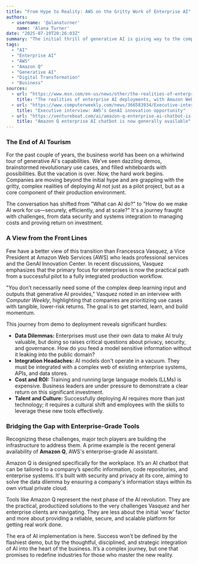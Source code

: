 ```yaml
---
title: "From Hype to Reality: AWS on the Gritty Work of Enterprise AI"
authors:
  - username: '@alanaturner'
    name: 'Alana Turner'
date: "2025-07-19T20:26:03Z"
summary: "The initial thrill of generative AI is giving way to the complex reality of enterprise deployment. Companies are moving beyond cool demos to the hard work of full-scale implementation. We explore the real-world challenges of this transition, insights from AWS VP Francessca Vasquez, and how tools like the new Amazon Q are designed to bridge the gap between AI ambition and business value."
tags:
  - "AI"
  - "Enterprise AI"
  - "AWS"
  - "Amazon Q"
  - "Generative AI"
  - "Digital Transformation"
  - "Business"
sources:
  - url: "https://www.msn.com/en-us/news/other/the-realities-of-enterprise-ai-deployments-with-amazon-web-services-vp-francessca-vasquez/ar-AA1IUhQE"
    title: "The realities of enterprise AI deployments, with Amazon Web Services VP Francessca Vasquez"
  - url: "https://www.computerweekly.com/news/366583934/Executive-interview-AWSs-GenAI-innovation-opportunity"
    title: "Executive interview: AWS’s GenAI innovation opportunity"
  - url: "https://venturebeat.com/ai/amazon-q-enterprise-ai-chatbot-is-now-generally-available/"
    title: "Amazon Q enterprise AI chatbot is now generally available"
---
```


### The End of AI Tourism

For the past couple of years, the business world has been on a whirlwind tour of generative AI's capabilities. We’ve seen dazzling demos, brainstormed revolutionary use cases, and filled whiteboards with possibilities. But the vacation is over. Now, the hard work begins. Companies are moving beyond the initial hype and are grappling with the gritty, complex realities of deploying AI not just as a pilot project, but as a core component of their production environment.

The conversation has shifted from "What can AI do?" to "How do we make AI work for us—securely, efficiently, and at scale?" It's a journey fraught with challenges, from data security and systems integration to managing costs and proving return on investment.

### A View from the Front Lines

Few have a better view of this transition than Francessca Vasquez, a Vice President at Amazon Web Services (AWS) who leads professional services and the GenAI Innovation Center. In recent discussions, Vasquez emphasizes that the primary focus for enterprises is now the practical path from a successful pilot to a fully integrated production workflow. 

"You don’t necessarily need some of the complex deep learning input and outputs that generative AI provides," Vasquez noted in an interview with *Computer Weekly*, highlighting that companies are prioritizing use cases with tangible, lower-risk returns. The goal is to get started, learn, and build momentum.

This journey from demo to deployment reveals significant hurdles:

*   **Data Dilemmas:** Enterprises must use their own data to make AI truly valuable, but doing so raises critical questions about privacy, security, and governance. How do you feed a model sensitive information without it leaking into the public domain?
*   **Integration Headaches:** AI models don't operate in a vacuum. They must be integrated with a complex web of existing enterprise systems, APIs, and data stores.
*   **Cost and ROI:** Training and running large language models (LLMs) is expensive. Business leaders are under pressure to demonstrate a clear return on this significant investment.
*   **Talent and Culture:** Successfully deploying AI requires more than just technology; it requires a cultural shift and employees with the skills to leverage these new tools effectively.

### Bridging the Gap with Enterprise-Grade Tools

Recognizing these challenges, major tech players are building the infrastructure to address them. A prime example is the recent general availability of **Amazon Q**, AWS's enterprise-grade AI assistant. 

Amazon Q is designed specifically for the workplace. It’s an AI chatbot that can be tailored to a company’s specific information, code repositories, and enterprise systems. It's built with security and privacy at its core, aiming to solve the data dilemma by ensuring a company's information stays within its own virtual private cloud.

Tools like Amazon Q represent the next phase of the AI revolution. They are the practical, productized solutions to the very challenges Vasquez and her enterprise clients are navigating. They are less about the initial 'wow' factor and more about providing a reliable, secure, and scalable platform for getting real work done.

The era of AI implementation is here. Success won't be defined by the flashiest demo, but by the thoughtful, disciplined, and strategic integration of AI into the heart of the business. It’s a complex journey, but one that promises to redefine industries for those who master the new reality.
